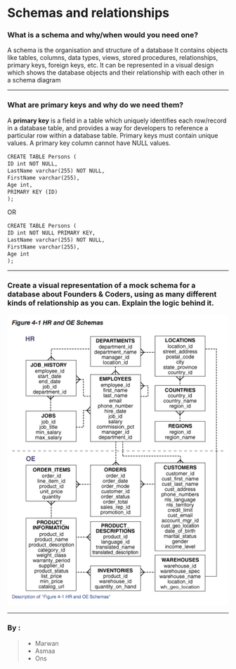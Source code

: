 
# Schemas and relationships
### What is a schema and why/when would you need one?

A schema is the organisation and structure of a database
It contains objects like tables, columns, data types, views, stored procedures, relationships, primary keys, foreign keys, etc.
It can be represented in a visual design which shows the database objects and their relationship with each other in a schema diagram

---

### What are primary keys and why do we need them?

A **primary key** is a field in a table which uniquely identifies each row/record in a database table, and provides a way for developers to reference a particular row within a database table.
Primary keys must contain unique values.
A primary key column cannot have NULL values.

```
CREATE TABLE Persons (
ID int NOT NULL,
LastName varchar(255) NOT NULL,
FirstName varchar(255),
Age int,
PRIMARY KEY (ID)
);
```

OR 

```
CREATE TABLE Persons (
ID int NOT NULL PRIMARY KEY,
LastName varchar(255) NOT NULL,
FirstName varchar(255),
Age int
);
```

---

### Create a visual representation of a mock schema for a database about Founders & Coders, using as many different kinds of relationship as you can. Explain the logic behind it.

<p align="center">
<img src="https://raw.githubusercontent.com/FAC10/research/master/week-6/schema-example-oracle.png">
</p>

---

### By :
 > * Marwan  
 > * Asmaa
 > * Ons
